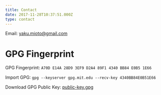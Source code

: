 ```yaml
---
title: Contact
date: 2017-11-28T10:37:51.000Z
type: contact
---
```


Email: [yaku.mioto@gmail.com](mailto:yaku.mioto@gmail.com)

# GPG Fingerprint

GPG Fingerprint: `A70D E14A 28D9 3EF9 D2A4 89F1 4340 BB84 E0B5 1E66`

Import GPG: `gpg --keyserver gpg.mit.edu --recv-key 4340BB84E0B51E66`

Download GPG Public Key: [public-key.gpg](/public-key.gpg)

